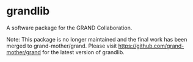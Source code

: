# grandlib
A software package for the GRAND Collaboration.

Note: This package is no longer maintained and the final work has been merged to grand-mother/grand. Please visit https://github.com/grand-mother/grand for the latest version of grandlib.

